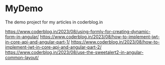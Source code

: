 # MyDemo


The demo project for my articles in coderblog.in

https://www.coderblog.in/2023/08/using-formly-for-creating-dynamic-form-in-angular/
https://www.coderblog.in/2023/08/how-to-implement-jwt-in-core-api-and-angular-part-1/
https://www.coderblog.in/2023/08/how-to-implement-jwt-in-core-api-and-angular-part-2/
https://www.coderblog.in/2023/08/use-the-sweetalert2-in-angular-common-layout/

